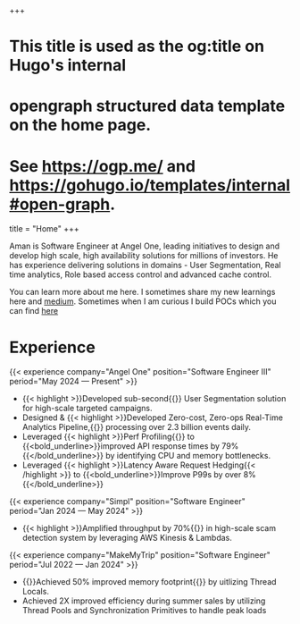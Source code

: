 +++
# This title is used as the og:title on Hugo's internal
# opengraph structured data template on the home page.
# See https://ogp.me/ and https://gohugo.io/templates/internal#open-graph.
title = "Home"
+++

Aman is Software Engineer at Angel One, leading initiatives to design and develop high scale, high availability solutions for millions of investors. He has experience delivering solutions in domains - User Segmentation, Real time analytics, Role based access control and advanced cache control.

You can learn more about me here. I sometimes share my new learnings here and [medium](https://medium.com/@aman-goyal). Sometimes when I am curious I build POCs which you can find [here](https://pocs.com)

# Experience

{{< experience company="Angel One" position="Software Engineer III" period="May 2024 — Present" >}}
* {{< highlight >}}Developed sub-second{{</highlight>}} User Segmentation solution for high-scale targeted campaigns.
* Designed & {{< highlight >}}Developed Zero-cost, Zero-ops Real-Time Analytics Pipeline,{{</highlight >}} processing over 2.3 billion events daily.
* Leveraged {{< highlight >}}Perf Profiling{{</highlight >}} to {{<bold_underline>}}improved API response times by 79%{{</bold_underline>}} by identifying CPU and memory bottlenecks.
* Leveraged {{< highlight >}}Latency Aware Request Hedging{{< /highlight >}} to {{<bold_underline>}}Improve P99s by over 8%{{</bold_underline>}}

{{< experience company="Simpl" position="Software Engineer" period="Jan 2024 — May 2024" >}}
* {{< highlight >}}Amplified throughput by 70%{{</highlight>}} in high-scale scam detection system by leveraging AWS Kinesis & Lambdas.

{{< experience company="MakeMyTrip" position="Software Engineer" period="Jul 2022 — Jan 2024" >}}
* {{<highlight>}}Achieved 50% improved memory footprint{{</highlight>}} by uitlizing  Thread Locals.
* Achieved 2X improved efficiency during summer sales by utilizing Thread Pools and Synchronization Primitives to handle peak loads
